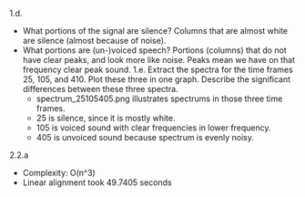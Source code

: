1.d.
  - What portions of the signal are silence?
    Columns that are almost white are silence (almost because of noise).
  - What portions are (un-)voiced speech?
    Portions (columns) that do not have clear peaks, and look more like
    noise. Peaks mean we have on that frequency clear peak sound.
1.e. 
    Extract the spectra for the time frames 25, 105, and 410.
    Plot these three in one graph. Describe the significant differences
    between these three spectra.
    - spectrum_25105405.png illustrates spectrums in those three time frames.
    - 25 is silence, since it is mostly white.
    - 105 is voiced sound with clear frequencies in lower frequency.
    - 405 is unvoiced sound because spectrum is evenly noisy.

2.2.a
  - Complexity: O(n^3)
  - Linear alignment took 49.7405 seconds
